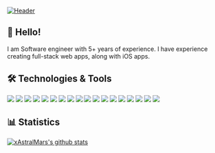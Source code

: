[![Header](https://github.com/xAstralMars/xAstralMars/blob/main/banner.png?raw=true "Header")](https://github.com/xAstralMars)

## 👋 Hello! 
I am Software engineer with 5+ years of experience. I have experience creating full-stack web apps, along with iOS apps.

## 🛠️ Technologies & Tools
![](https://img.shields.io/badge/Code-JavaScript-informational?style=for-the-badge&color=informational&logo=javascript)
![](https://img.shields.io/badge/Code-React-informational?style=for-the-badge&color=informational&logo=react)
![](https://img.shields.io/badge/Code-Next.js-informational?style=for-the-badge&color=informational&logo=nextdotjs)
![](https://img.shields.io/badge/Code-Swift-informational?style=for-the-badge&logo=swift&logoColor=f05138)
![](https://img.shields.io/badge/Code-Lua-informational?style=for-the-badge&color=informational&logo=lua)
![](https://img.shields.io/badge/Code-TypeScript-informational?style=for-the-badge&color=informationa&logo=typescript)
![](https://img.shields.io/badge/Code-EcmaScript-informational?style=for-the-badge&color=informational)
![](https://img.shields.io/badge/Code-HTML5-informational?style=for-the-badge&color=informational&logo=html5)
![](https://img.shields.io/badge/Code-CSS3-informational?style=for-the-badge&color=informational&logo=css3)
![](https://img.shields.io/badge/Code-Node-informational?style=for-the-badge&color=informational&logo=node.js)
![](https://img.shields.io/badge/Tool-TailwindCSS-informational?style=for-the-badge&color=warning&logo=tailwindcss)
![](https://img.shields.io/badge/Tool-Webpack-informational?style=for-the-badge&color=warning&logo=webpack)
![](https://img.shields.io/badge/Tool-shadcn/ui-informational?style=for-the-badge&color=warning&logo=shadcnui)
![](https://img.shields.io/badge/Tool-VisualStudioCode-informational?style=for-the-badge&color=warning&logo=visualstudiocode)
![](https://img.shields.io/badge/Tool-Stripe-informational?style=for-the-badge&color=warning&logo=stripe)
![](https://img.shields.io/badge/Tool-NPM-informational?style=for-the-badge&color=warning&logo=npm)
![](https://img.shields.io/badge/Tool-Discord-informational?style=for-the-badge&color=warning&logo=discord)
![](https://img.shields.io/badge/Tool-RobloxEngine-informational?style=for-the-badge&color=warning&logo=robloxstudio)

## 📊 Statistics
[![xAstralMars's github stats](https://github-readme-stats.vercel.app/api?username=xAstralMars&theme=dark&count_private=true)](https://github.com/anuraghazra/github-readme-stats)

<!--
**xAstralMars/xAstralMars** is a ✨ _special_ ✨ repository because its `README.md` (this file) appears on your GitHub profile.

Here are some ideas to get you started:

- 🔭 I’m currently working on ...
- 🌱 I’m currently learning ...
- 👯 I’m looking to collaborate on ...
- 🤔 I’m looking for help with ...
- 💬 Ask me about ...
- 📫 How to reach me: ...
- 😄 Pronouns: ...
- ⚡ Fun fact: ...
-->
